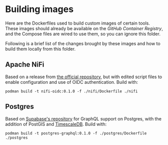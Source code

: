 # Building images
Here are the Dockerfiles used to build custom images of certain tools. These images should already be available on the *GitHub Container Registry*, and the Compose files are wired to use them, so you can ignore this folder.

Following is a brief list of the changes brought by these images and how to build them locally from this folder.

## Apache NiFi
Based on a release from [the official repository](https://github.com/apache/nifi), but with edited script files to enable configuration and use of OIDC authentication. Build with:
```shell
podman build -t nifi-oidc:0.1.0 -f ./nifi/Dockerfile ./nifi
```

## Postgres
Based on [Supabase's repository](https://github.com/apache/nifi) for GraphQL support on Postgres, with the addition of PostGIS and [TimescaleDB](https://github.com/timescale/timescaledb). Build with:
```shell
podman build -t postgres-graphql:0.1.0 -f ./postgres/Dockerfile ./postgres
```
